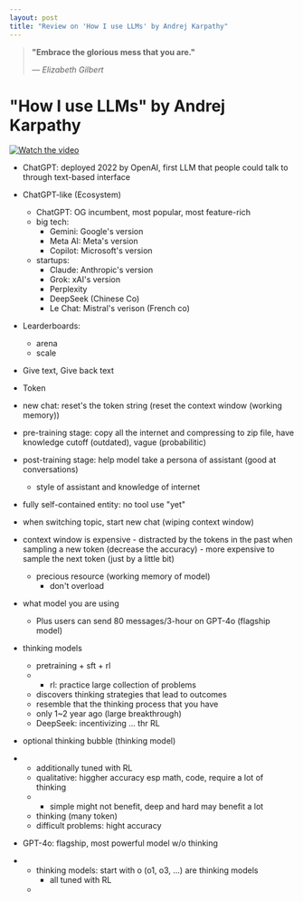 ```yaml
---
layout: post
title: "Review on 'How I use LLMs' by Andrej Karpathy"
---
```


> **"Embrace the glorious mess that you are."**
>
> — *Elizabeth Gilbert*


# "How I use LLMs" by Andrej Karpathy

[![Watch the video](https://img.youtube.com/vi/pZC5pFFtLzJGYLkb/0.jpg)](https://youtu.be/EWvNQjAaOHw?si=pZC5pFFtLzJGYLkb)



- ChatGPT: deployed 2022 by OpenAI, first LLM that people could talk to through text-based interface
- ChatGPT-like (Ecosystem)
  - ChatGPT: OG incumbent, most popular, most feature-rich
  - big tech:
    - Gemini: Google's version
    - Meta AI: Meta's version
    - Copilot: Microsoft's version
  - startups:
    - Claude: Anthropic's version
    - Grok: xAI's version
    - Perplexity
    - DeepSeek (Chinese Co)
    - Le Chat: Mistral's verison (French co)
- Learderboards:
  - arena
  - scale

- Give text, Give back text
- Token

- new chat: reset's the token string (reset the context window (working memory))
- pre-training stage: copy all the internet and compressing to zip file, have knowledge cutoff (outdated), vague (probabilitic)
- post-training stage: help model take a persona of assistant (good at conversations)
  - style of assistant and knowledge of internet

- fully self-contained entity: no tool use "yet"


- when switching topic, start new chat (wiping context window)
- context window is expensive
      - distracted by the tokens in the past when sampling a new token (decrease the accuracy)
      - more expensive to sample the next token (just by a little bit)
  - precious resource (working memory of model)
      - don't overload

- what model you are using
    - Plus users can send 80 messages/3-hour on GPT-4o (flagship model)

  
- thinking models
  - pretraining + sft + rl
  -   - rl: practice large collection of problems
  - discovers thinking strategies that lead to outcomes
  - resemble that the thinking process that you have
  - only 1~2 year ago (large breakthrough)
  - DeepSeek: incentivizing ... thr RL
- optional thinking bubble (thinking model)
-   - additionally tuned with RL
    - qualitative: higgher accuracy esp math, code, require a lot of thinking
    -   - simple might not benefit, deep and hard may benefit a lot
    - thinking (many token)
    - difficult problems: hight accuracy
- GPT-4o: flagship, most powerful model w/o thinking
-   - thinking models: start with o (o1, o3, ...) are thinking models
        - all tuned with RL
    - 
